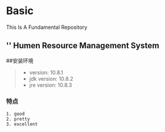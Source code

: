 # Basic
This Is A Fundamental Repository
## '<hello world>' Humen Resource Management System
  
  ##安装环境
  
  >+ version: 10.8.1
  >+ jdk version: 10.8.2
  >+ jre version: 10.8.3
  
  ### 特点
  ~~~
  1. good
  2. pretty
  3. excellent
  
  
